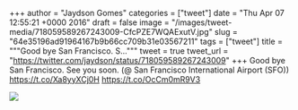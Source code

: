 
+++
author = "Jaydson Gomes"
categories = ["tweet"]
date = "Thu Apr 07 12:55:21 +0000 2016"
draft = false
image = "/images/tweet-media/718059589267243009-CfcPZE7WQAExutV.jpg"
slug = "64e35196ad91964167b9b66cc709b31e03567211"
tags = ["tweet"]
title = """Good bye San Francisco. S..."""
tweet = true
tweet_url = "https://twitter.com/jaydson/status/718059589267243009"
+++
Good bye San Francisco. See you soon. (@ San Francisco International Airport (SFO)) https://t.co/Xa8yyXCj0H https://t.co/OcCm0mR9V3

![](/images/tweet-media/718059589267243009-CfcPZE7WQAExutV.jpg)